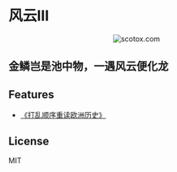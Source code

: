 # 风云Ⅲ

<p align="center">
  <img src="./_media/fengyun-III.svg" alt="scotox.com" />
</p>

## 金鳞岂是池中物，一遇风云便化龙


## Features

- [《打乱顺序重读欧洲历史》](http://scotnt.gitee.io/europa-story/)


## License

MIT

